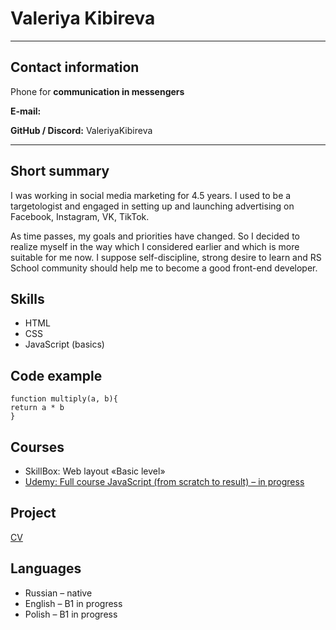 
# Valeriya Kibireva
___
## Contact information

Phone for **communication in messengers** 

**E-mail:**

**GitHub / Discord:** ValeriyaKibireva

---
## Short summary
I was working in social media marketing for 4.5 years. I used to be a targetologist and engaged in setting up and launching advertising on Facebook, Instagram, VK, TikTok.

As time passes, my goals and priorities have changed. So I decided to realize myself in the way which I considered earlier and which is more suitable for me now. I suppose self-discipline, strong desire to learn and RS School community should help me to become a good front-end developer.
## Skills
* HTML
* CSS
* JavaScript (basics)
## Code example

```
function multiply(a, b){
return a * b
}
```

## Courses
* SkillBox: Web layout «Basic level»
* [Udemy: Full course JavaScript (from scratch to result) – in progress
  ](https://www.udemy.com/share/101WCC3@AfKACk4by4b1gueDxPLMknnk7gkAJ4iNl8nsVmXWjiCJ5NNPO3VAKZhpQuD41Qgjcw==/)

## Project
[CV](https://github.com/ValeriyaKibireva/rsschool-cv/blob/gh-pages/cv.md)

## Languages
* Russian – native
* English – B1 in progress
* Polish – B1 in progress
